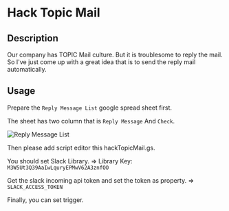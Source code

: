 # Hack Topic Mail

## Description

Our company has TOPIC Mail culture.
But it is troublesome to reply the mail.
So I've just come up with a great idea that is to send the reply mail automatically.

## Usage

Prepare the `Reply Message List` google spread sheet first.

The sheet has two column that is `Reply Message` And `Check`.

![Reply Message List](https://cloud.githubusercontent.com/assets/9312373/25319378/42df9cc0-28d8-11e7-8327-00738b886c4b.png)

Then please add script editor this hackTopicMail.gs.

You should set Slack Library.
=> Library Key: `M3W5Ut3Q39AaIwLquryEPMwV62A3znfOO`

Get the slack incoming api token and set the token as property.
=> `SLACK_ACCESS_TOKEN`

Finally, you can set trigger.